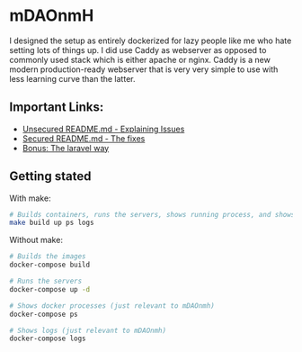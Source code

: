 # mDAOnmH

I designed the setup as entirely dockerized for lazy people like me who hate setting lots of things
up. I did use Caddy as webserver as opposed to commonly used stack which is either apache or nginx.
Caddy is a new modern production-ready webserver that is very very simple to use with less learning
curve than the latter.

## Important Links:

* [Unsecured README.md - Explaining Issues](src/unsecure)
* [Secured README.md - The fixes](src/secure)
* [Bonus: The laravel way](src/secure)

## Getting stated

With make:

``` bash
# Builds containers, runs the servers, shows running process, and shows the logs
make build up ps logs
```

Without make:

``` bash
# Builds the images
docker-compose build

# Runs the servers
docker-compose up -d

# Shows docker processes (just relevant to mDAOnmh)
docker-compose ps

# Shows logs (just relevant to mDAOnmh)
docker-compose logs
```
